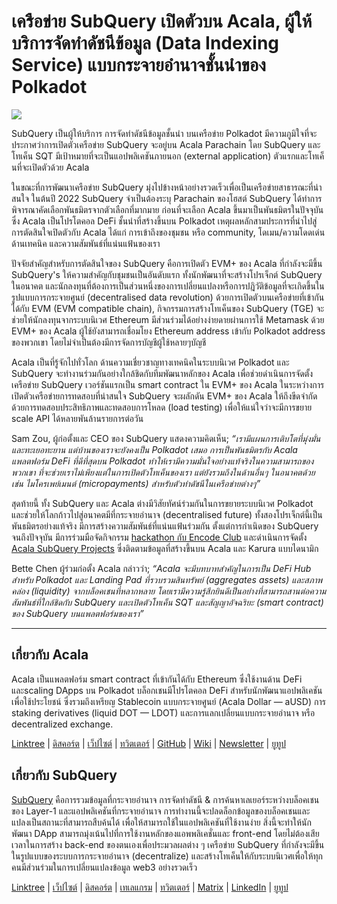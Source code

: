 # เครือข่าย SubQuery เปิดตัวบน Acala, ผู้ให้บริการจัดทำดัชนีข้อมูล (Data Indexing Service) แบบกระจายอำนาจชั้นนำของ Polkadot

![](https://miro.medium.com/max/2400/1*kj_-zZcjeYdYIZVy1atYOg.gif)

SubQuery เป็นผู้ให้บริการ การจัดทำดัชนีข้อมูลชั้นนำ บนเครือข่าย Polkadot มีความภูมิใจที่จะประกาศว่าการเปิดตัวเครือข่าย SubQuery จะอยู่บน Acala Parachain โดย SubQuery และโทเค็น SQT มีเป้าหมายที่จะเป็นแอปพลิเคชันภายนอก (external application) ตัวแรกและโทเค็นที่จะเปิดตัวด้วย Acala

ในขณะที่การพัฒนาเครือข่าย SubQuery  มุ่งไปข้างหน้าอย่างรวดเร็วเพื่อเป็นเครือข่ายสาธารณะที่น่าสนใจ ในต้นปี 2022 SubQuery จำเป็นต้องระบุ Parachain ของโฮสต์ SubQuery ได้ทำการพิจารณาคัดเลือกพันธมิตรจากตัวเลือกที่มากมาย ก่อนที่จะเลือก Acala ขึ้นมาเป็นพันธมิตรในปัจจุบัน ซึ่ง Acala เป็นโปรโตคอล DeFi ชั้นนำที่สร้างขึ้นบน Polkadot เหตุผลหลักสามประการที่นำไปสู่การตัดสินใจเปิดตัวกับ Acala ได้แก่ การเข้าถึงของชุมชน หรือ community, โดเมน/ความโดดเด่นด้านเทคนิค และความสัมพันธ์ที่แน่นแฟ้นของเรา

ปัจจัยสำคัญสำหรับการตัดสินใจของ SubQuery คือการเปิดตัว EVM+ ของ Acala ที่กำลังจะมีขึ้น SubQuery's ให้ความสำคัญกับชุมชนเป็นอันดับแรก ทั้งนักพัฒนาที่จะสร้างโปรเจ็กต์ SubQuery ในอนาคต และนักลงทุนที่ต้องการเป็นส่วนหนึ่งของการเปลี่ยนแปลงหรือการปฎิวัติข้อมูลที่จะเกิดขึ้นในรูปแบบการกระจายศูนย์ (decentralised data revolution) ด้วยการเปิดตัวบนเครือข่ายที่เข้ากันได้กับ EVM (EVM compatible chain), กิจกรรมการสร้างโทเค็นของ SubQuery (TGE) จะช่วยให้นักลงทุนจากระบบนิเวศ Ethereum มีส่วนร่วมได้อย่างง่ายดายผ่านการใช้ Metamask ด้วย EVM+ ของ Acala ผู้ใช้ยังสามารถเชื่อมโยง Ethereum address เข้ากับ Polkadot address ของพวกเขา โดยไม่จำเป็นต้องมีการจัดการบัญชีผู้ใช้หลายๆบัญชี

Acala เป็นที่รู้จักไปทั่วโลก ด้านความเชี่ยวชาญทางเทคนิคในระบบนิเวศ Polkadot และ SubQuery จะทำงานร่วมกันอย่างใกล้ชิดกับทีมพัฒนาหลักของ Acala เพื่อช่วยดำเนินการจัดตั้งเครือข่าย SubQuery เวอร์ชันแรกเป็น smart contract ใน EVM+ ของ Acala ในระหว่างการเปิดตัวเครือข่ายการทดสอบที่น่าสนใจ SubQuery จะผลักดัน EVM+ ของ Acala ให้ถึงขีดจำกัดด้วยการทดสอบประสิทธิภาพและทดสอบการโหลด (load testing) เพื่อให้แน่ใจว่าจะมีการขยาย scale API ได้หลายพันล้านรายการต่อวัน

Sam Zou, ผู้ก่อตั้งและ CEO ของ SubQuery แสดงความคิดเห็น; _“เรามีแผนการเติบโตที่มุ่งมั่นและทะเยอทะยาน แต่บ้านของเราจะยังคงเป็น Polkadot เสมอ การเป็นพันธมิตรกับ Acala แพลตฟอร์ม DeFi ที่ดีที่สุดบน Polkadot ทำให้เรามีความมั่นใจอย่างแท้จริงในความสามารถของพวกเขา ที่จะช่วยเราไม่เพียงแต่ในการเปิดตัวโทเค็นของเรา แต่ยังรวมถึงในด้านอื่นๆ ในอนาคตด้วย เช่น ไมโครเพย์เมนต์ (micropayments) สำหรับตัวทำดัชนีในเครือข่ายต่างๆ”_

สุดท้ายนี้ ทั้ง SubQuery และ Acala ต่างมีวิสัยทัศน์ร่วมกันในการขยายระบบนิเวศ Polkadot และช่วยให้โลกก้าวไปสู่อนาคตมีที่กระจายอำนาจ (decentralised future) ทั้งสองโปรเจ็กต์นี้เป็นพันธมิตรอย่างแท้จริง มีการสร้างความสัมพันธ์ที่แน่นแฟ้นร่วมกัน ตั้งแต่การกำเนิดของ SubQuery จนถึงปัจจุบัน มีการร่วมมือจัดกิจกรรม [ hackathon กับ Encode Club](https://medium.com/encode-club/polkadot-hack-challenges-7cfeba1a4c0e) และดำเนินการจัดตั้ง [Acala SubQuery Projects](https://subquery.medium.com/subquery-integrates-acala-to-aggregate-and-serve-defi-data-to-polkadot-and-kusama-builders-fc9af6a7aae1)  ซึ่งติดตามข้อมูลที่สร้างขึ้นบน Acala และ Karura แบบไดนามิก

Bette Chen ผู้ร่วมก่อตั้ง Acala กล่าวว่า; _“Acala จะมีบทบาทสำคัญในการเป็น DeFi Hub สำหรับ Polkadot และ Landing Pad ที่รวบรวมสินทรัพย์ (aggregates assets) และสภาพคล่อง (liquidity) จากบล็อคเชนที่หลากหลาย โดยเรามีความรู้สึกยินดีเป็นอย่างที่สามารถสานต่อความสัมพันธ์ที่ใกล้ชิดกับ SubQuery และเปิดตัวโทเค็น SQT และสัญญาอัจฉริยะ (smart contract) ของ SubQuery บนแพลตฟอร์มของเรา”_

---

## เกี่ยวกับ Acala

Acala เป็นแพลตฟอร์ม smart contract ที่เข้ากันได้กับ Ethereum ซึ่งใช้งานด้าน DeFi และscaling DApps บน Polkadot บล็อกเชนมีโปรโตคอล DeFi สำหรับนักพัฒนาแอปพลิเคชันเพื่อใช้ประโยชน์ ซึ่งรวมถึงเหรียญ Stablecoin แบบกระจายศูนย์ (Acala Dollar — aUSD) การ staking derivatives (liquid DOT — LDOT) และการแลกเปลี่ยนแบบกระจายอำนาจ หรือ decentralized exchange.

[Linktree](https://linktr.ee/acalanetwork)  | [ดิสคอร์ต](https://discord.gg/vdbFVCH)  | [เว็ปไซต์](https://acala.network/)  | [ทวิตเตอร์](https://twitter.com/AcalaNetwork)  | [GitHub](https://github.com/AcalaNetwork/Acala)  | [Wiki](https://github.com/AcalaNetwork/Acala/wiki)  | [Newsletter](https://share.hsforms.com/1X9RxkXk-R62I0VNbATaDXw4h8qc)  | [ยูทูป](http://youtube.com/c/acalanetwork)

## เกี่ยวกับ SubQuery

[SubQuery](https://subquery.network/) คือการรวมข้อมูลที่กระจายอำนาจ การจัดทำดัชนี & การค้นหาเลเยอร์ระหว่างบล็อคเชนของ Layer-1 และแอปพลิเคชันที่กระจายอำนาจ การทำงานนี้จะปลดล็อกข้อมูลของบล็อคเชนและแปลงเป็นสถานะที่สามารถสืบค้นได้ เพื่อให้สามารถใช้ในแอปพลิเคชันที่ใช้งานง่าย สิ่งนี้จะทำให้นักพัฒนา DApp สามารถมุ่งเน้นไปที่การใช้งานหลักของแอพพลิเคชั่นและ front-end โดยไม่ต้องเสียเวลาในการสร้าง back-end ของตนเองเพื่อประมวลผลต่าง ๆ เครือข่าย SubQuery ที่กำลังจะมีขึ้น ในรูปแบบของระบบการกระจายอำนาจ (decentralize) และสร้างโทเค็นให้กับระบบนิเวศเพื่อให้ทุกคนมีส่วนร่วมในการเปลี่ยนแปลงข้อมูล web3 อย่างรวดเร็ว

[Linktree](https://linktr.ee/subquerynetwork)  |  [เว็ปไซต์](https://subquery.network/)  |  [ดิสคอร์ต](https://discord.com/invite/78zg8aBSMG)  |  [เทเลแกรม](https://t.me/subquerynetwork)  |  [ทวิตเตอร์](https://twitter.com/subquerynetwork)  |  [Matrix](https://matrix.to/#/#subquery:matrix.org)  |  [LinkedIn](https://www.linkedin.com/company/subquery)  |  [ยูทูป](https://www.youtube.com/channel/UCi1a6NUUjegcLHDFLr7CqLw)
